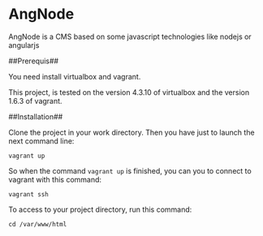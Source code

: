 AngNode
=======

AngNode is a CMS based on some javascript technologies like nodejs or angularjs

##Prerequis##

You need install virtualbox and vagrant.

This project, is tested on the version 4.3.10 of virtualbox and the version 1.6.3 of vagrant. 

##Installation##

Clone the project in your work directory. Then you have just to launch the next command line:

`vagrant up`

So when the command `vagrant up` is finished, you can you to connect to vagrant with this command:

`vagrant ssh`

To access to your project directory, run this command:

`cd /var/www/html`


